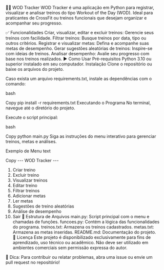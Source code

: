 🏋️‍♂️ WOD Tracker
WOD Tracker é uma aplicação em Python para registrar, visualizar e analisar treinos do tipo Workout of the Day (WOD). Ideal para praticantes de CrossFit ou treinos funcionais que desejam organizar e acompanhar seu progresso.

✅ Funcionalidades
Criar, visualizar, editar e excluir treinos: Gerencie seus treinos com facilidade.
Filtrar treinos: Busque treinos por data, tipo ou outros critérios.
Registrar e visualizar metas: Defina e acompanhe suas metas de desempenho.
Gerar sugestões aleatórias de treinos: Inspire-se com ideias de treinos.
Analisar desempenho: Avalie seu progresso com base nos treinos realizados.
▶️ Como Usar
Pré-requisitos
Python 3.10 ou superior instalado em seu computador.
Instalação
Clone o repositório ou baixe os arquivos do projeto.

Caso exista um arquivo requirements.txt, instale as dependências com o comando:

bash

Copy
pip install -r requirements.txt
Executando o Programa
No terminal, navegue até o diretório do projeto.

Execute o script principal:

bash

Copy
python main.py
Siga as instruções do menu interativo para gerenciar treinos, metas e análises.

Exemplo de Menu
text

Copy
--- WOD Tracker ---
1. Criar treino
2. Excluir treino
3. Visualizar treinos
4. Editar treino
5. Filtrar treinos
6. Adicionar metas
7. Ler metas
8. Sugestões de treino aleatórias
9. Análise de desempenho
10. Sair
📁 Estrutura de Arquivos
main.py: Script principal com o menu e chamadas de funções.
funcoes.py: Contém a lógica das funcionalidades do programa.
treinos.txt: Armazena os treinos cadastrados.
metas.txt: Armazena as metas inseridas.
README.md: Documentação do projeto.
📄 Licença
Este projeto é disponibilizado exclusivamente para fins de aprendizado, uso técnico ou acadêmico. Não deve ser utilizado em ambientes comerciais sem permissão expressa do autor.

🚀 Dica: Para contribuir ou relatar problemas, abra uma issue ou envie um pull request no repositório!